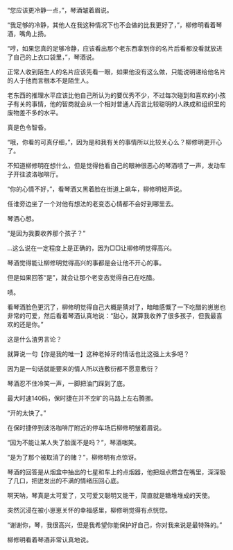 “您应该更冷静一点，”，琴酒皱着眉说。

“我足够的冷静，其他人在我这种情况下也不会做的比我更好了，”，柳修明看着琴酒，嘴角上扬。

“哼，如果您真的足够冷静，应该看出那个老东西拿到你的名片后看都没看就放进了自己的上衣口袋里，”，琴酒说。

正常人收到陌生人的名片应该先看一眼，如果他没有这么做，只能说明递给他名片的人于他而言根本不是陌生人。

老东西的推理水平应该比他自己所认为的要优秀不少，不过每次碰到和喜欢的小孩子有关的事情，他的智商就会从一个相对普通人而言比较聪明的人跌成和组织里的废物差不多的水平。

真是色令智昏。

“哦，你看的可真仔细，”，因为是和我有关的事情所以比较关心么？柳修明更开心了。

不知道柳修明在想什么，但是觉得他看自己的眼神很恶心的琴酒啧了一声，发动车子开往波洛咖啡厅。

“你的心情不好，”，看琴酒又黑着脸在街道上飙车，柳修明轻声说。

任谁旁边坐了一个对他有想法的老变态心情都不会好到哪里去。

琴酒心想。

“是因为我要收养那个孩子？”

...这么说在一定程度上是正确的，因为□□让柳修明觉得高兴。

琴酒觉得能让柳修明觉得高兴的事都是会让他不开心的事。

但是如果回答“是”，就会让那个老变态觉得自己在吃醋。

啧。

看琴酒脸色更沉了，柳修明觉得自己大概是猜对了，暗暗感慨了一下吃醋的崽崽也非常的可爱，然后看着琴酒认真地说：“甜心，就算我收养了很多孩子，但我最喜欢的还是你。”

这是什么渣男言论？

就算说一句【你是我的唯一】这种老掉牙的情话也比这强上太多吧？

因为是一句话就能要来的情人所以连敷衍都不愿意敷衍？

琴酒忍不住冷笑一声，一脚把油门踩到了底。

最大时速140码，保时捷在并不空旷的马路上左右腾挪。

“开的太快了。”

在保时捷停到波洛咖啡厅附近的停车场后柳修明皱着眉说。

“因为不能让某人失了脸面不是吗？”，琴酒嗤笑。

“是为了那个被取消了的赌？”，柳修明有点惊讶。

琴酒的回答是从烟盒中抽出的七星和车上的点烟器，他把烟点燃含在嘴里，深深吸了几口，把迸发出的不满的情绪压回心底。

啊天呐，琴真是太可爱了，又可爱又聪明又能干，简直就是糖堆堆成的天使。

突然沉浸在被小崽崽关怀的幸福感里，柳修明觉得有点恍惚。

“谢谢你，琴，我很高兴，但是我希望你能保护好自己，你对我来说是最特殊的。”

柳修明看着琴酒非常认真地说。